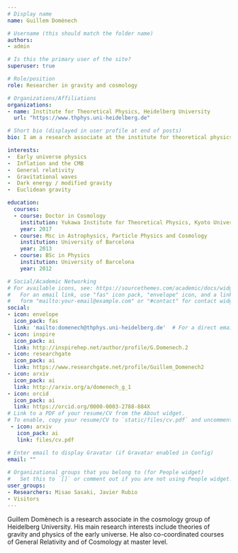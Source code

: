 ```yaml
---
# Display name
name: Guillem Domènech

# Username (this should match the folder name)
authors:
- admin

# Is this the primary user of the site?
superuser: true

# Role/position
role: Researcher in gravity and cosmology

# Organizations/Affiliations
organizations:
- name: Institute for Theoretical Physics, Heidelberg University
  url: "https://www.thphys.uni-heidelberg.de"

# Short bio (displayed in user profile at end of posts)
bio: I am a research associate at the institute for theoretical physics in Heidelberg university.

interests:
-  Early universe physics
-  Inflation and the CMB
-  General relativity 
-  Gravitational waves
-  Dark energy / modified gravity
-  Euclidean gravity

education:
  courses:
  - course: Doctor in Cosmology
    institution: Yukawa Institute for Theoretical Physics, Kyoto University
    year: 2017
  - course: Msc in Astrophysics, Particle Physics and Cosmology
    institution: University of Barcelona
    year: 2013
  - course: BSc in Physics
    institution: University of Barcelona
    year: 2012

# Social/Academic Networking
# For available icons, see: https://sourcethemes.com/academic/docs/widgets/#icons
#   For an email link, use "fas" icon pack, "envelope" icon, and a link in the
#   form "mailto:your-email@example.com" or "#contact" for contact widget.
social:
- icon: envelope
  icon_pack: fas
  link: 'mailto:domenech@thphys.uni-heidelberg.de'  # For a direct email link, use "mailto:domenech@thphys.uni-heidelberg.de".
- icon: inspire
  icon_pack: ai
  link: http://inspirehep.net/author/profile/G.Domenech.2
- icon: researchgate
  icon_pack: ai
  link: https://www.researchgate.net/profile/Guillem_Domenech2
- icon: arxiv
  icon_pack: ai
  link: http://arxiv.org/a/domenech_g_1
- icon: orcid
  icon_pack: ai
  link: https://orcid.org/0000-0003-2788-884X
# Link to a PDF of your resume/CV from the About widget.
# To enable, copy your resume/CV to `static/files/cv.pdf` and uncomment the lines below.  
 - icon: arxiv
   icon_pack: ai
   link: files/cv.pdf

# Enter email to display Gravatar (if Gravatar enabled in Config)
email: ""
  
# Organizational groups that you belong to (for People widget)
#   Set this to `[]` or comment out if you are not using People widget.  
user_groups:
- Researchers: Misao Sasaki, Javier Rubio
- Visitors
---
```


Guillem Domènech is a research associate in the cosmology group of Heidelberg University. His main research interests include theories of gravity and physics of the early universe. He also co-coordinated courses of General Relativity and of Cosmology at master level.

